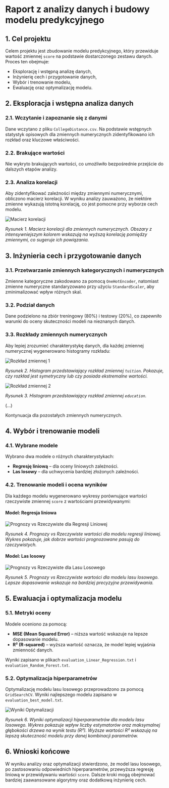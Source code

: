 # Raport z analizy danych i budowy modelu predykcyjnego

## 1. Cel projektu
Celem projektu jest zbudowanie modelu predykcyjnego, który przewiduje wartość zmiennej `score` na podstawie dostarczonego zestawu danych. Proces ten obejmuje:
- Eksplorację i wstępną analizę danych,
- Inżynierię cech i przygotowanie danych,
- Wybór i trenowanie modelu,
- Ewaluację oraz optymalizację modelu.

## 2. Eksploracja i wstępna analiza danych

### 2.1. Wczytanie i zapoznanie się z danymi
Dane wczytano z pliku `CollegeDistance.csv`. Na podstawie wstępnych statystyk opisowych dla zmiennych numerycznych zidentyfikowano ich rozkład oraz kluczowe właściwości.

### 2.2. Brakujące wartości
Nie wykryto brakujących wartości, co umożliwiło bezpośrednie przejście do dalszych etapów analizy.

### 2.3. Analiza korelacji
Aby zidentyfikować zależności między zmiennymi numerycznymi, obliczono macierz korelacji. W wyniku analizy zauważono, że niektóre zmienne wykazują istotną korelację, co jest pomocne przy wyborze cech modelu.

![Macierz korelacji](correlation_matrix.png)

*Rysunek 1. Macierz korelacji dla zmiennych numerycznych. Obszary z intensywniejszym kolorem wskazują na wyższą korelację pomiędzy zmiennymi, co sugeruje ich powiązania.*

## 3. Inżynieria cech i przygotowanie danych

### 3.1. Przetwarzanie zmiennych kategorycznych i numerycznych
Zmienne kategoryczne zakodowano za pomocą `OneHotEncoder`, natomiast zmienne numeryczne standaryzowano przy użyciu `StandardScaler`, aby zminimalizować wpływ różnych skal.

### 3.2. Podział danych
Dane podzielono na zbiór treningowy (80%) i testowy (20%), co zapewniło warunki do oceny skuteczności modeli na nieznanych danych.

### 3.3. Rozkłady zmiennych numerycznych
Aby lepiej zrozumieć charakterystykę danych, dla każdej zmiennej numerycznej wygenerowano histogramy rozkładu:

![Rozkład zmiennej 1](distribution_distance.png)

*Rysunek 2. Histogram przedstawiający rozkład zmiennej `tuition`. Pokazuje, czy rozkład jest symetryczny lub czy posiada ekstremalne wartości.*

![Rozkład zmiennej 2](distribution_tuition.png)

*Rysunek 3. Histogram przedstawiający rozkład zmiennej `education`.*

(...)

Kontynuacja dla pozostałych zmiennych numerycznych.

## 4. Wybór i trenowanie modeli

### 4.1. Wybrane modele
Wybrano dwa modele o różnych charakterystykach:
- **Regresję liniową** – dla oceny liniowych zależności.
- **Las losowy** – dla uchwycenia bardziej złożonych zależności.

### 4.2. Trenowanie modeli i ocena wyników
Dla każdego modelu wygenerowano wykresy porównujące wartości rzeczywiste zmiennej `score` z wartościami przewidywanymi:

#### Model: Regresja liniowa
![Prognozy vs Rzeczywiste dla Regresji Liniowej](predictions_vs_actuals_Linear_Regression.png)

*Rysunek 4. Prognozy vs Rzeczywiste wartości dla modelu regresji liniowej. Wykres pokazuje, jak dobrze wartości prognozowane pasują do rzeczywistych.*

#### Model: Las losowy
![Prognozy vs Rzeczywiste dla Lasu Losowego](predictions_vs_actuals_Random_Forest.png)

*Rysunek 5. Prognozy vs Rzeczywiste wartości dla modelu lasu losowego. Lepsze dopasowanie wskazuje na bardziej precyzyjne przewidywania.*

## 5. Ewaluacja i optymalizacja modelu

### 5.1. Metryki oceny
Modele oceniono za pomocą:
- **MSE (Mean Squared Error)** – niższa wartość wskazuje na lepsze dopasowanie modelu.
- **R² (R-squared)** – wyższa wartość oznacza, że model lepiej wyjaśnia zmienność danych.

Wyniki zapisano w plikach `evaluation_Linear_Regression.txt` i `evaluation_Random_Forest.txt`.

### 5.2. Optymalizacja hiperparametrów
Optymalizację modelu lasu losowego przeprowadzono za pomocą `GridSearchCV`. Wyniki najlepszego modelu zapisano w `evaluation_best_model.txt`.

![Wyniki Optymalizacji](hyperparameter_tuning_results.png)

*Rysunek 6. Wyniki optymalizacji hiperparametrów dla modelu lasu losowego. Wykres pokazuje wpływ liczby estymatorów oraz maksymalnej głębokości drzewa na wynik testu (R²). Wyższe wartości R² wskazują na lepszą skuteczność modelu przy danej kombinacji parametrów.*

## 6. Wnioski końcowe
W wyniku analizy oraz optymalizacji stwierdzono, że model lasu losowego, po zastosowaniu odpowiednich hiperparametrów, przewyższa regresję liniową w przewidywaniu wartości `score`. Dalsze kroki mogą obejmować bardziej zaawansowane algorytmy oraz dodatkową inżynierię cech.
